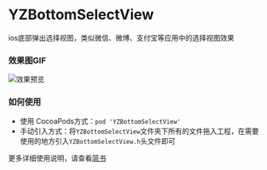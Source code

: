 # YZBottomSelectView
ios底部弹出选择视图，类似微信、微博、支付宝等应用中的选择视图效果<br>
### 效果图GIF

![效果预览](http://upload-images.jianshu.io/upload_images/8015461-2a30d6eaa0a1a3d6.gif?imageMogr2/auto-orient/strip)

### 如何使用
* 使用 CocoaPods方式：`pod 'YZBottomSelectView'`
* 手动引入方式：将`YZBottomSelectView`文件夹下所有的文件拖入工程，在需要使用的地方引入`YZBottomSelectView.h`头文件即可

更多详细使用说明，请查看[简书](http://www.jianshu.com/p/df6af1380bbb)